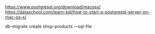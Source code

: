 

https://www.postgresql.org/download/macosx/
https://dataschool.com/learn-sql/how-to-start-a-postgresql-server-on-mac-os-x/


db-migrate create shop-products --sql-file
